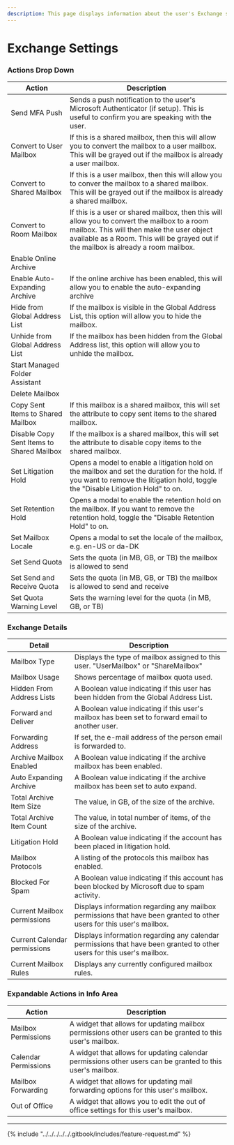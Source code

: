 ```yaml
---
description: This page displays information about the user's Exchange settings.
---
```


# Exchange Settings

### Actions Drop Down

| Action                                    | Description                                                                                                                                                                                                                        |
| ----------------------------------------- | ---------------------------------------------------------------------------------------------------------------------------------------------------------------------------------------------------------------------------------- |
| Send MFA Push                             | Sends a push notification to the user's Microsoft Authenticator (if setup). This is useful to confirm you are speaking with the user.                                                                                              |
| Convert to User Mailbox                   | If this is a shared mailbox, then this will allow you to convert the mailbox to a user mailbox. This will be grayed out if the mailbox is already a user mailbox.                                                                  |
| Convert to Shared Mailbox                 | If this is a user mailbox, then this will allow you to conver the mailbox to a shared mailbox. This will be grayed out if the mailbox is already a shared mailbox.                                                                 |
| Convert to Room Mailbox                   | If this is a user or shared mailbox, then this will allow you to convert the mailbox to a room mailbox. This will then make the user object available as a Room. This will be grayed out if the mailbox is already a room mailbox. |
| Enable Online Archive                     |                                                                                                                                                                                                                                    |
| Enable Auto-Expanding Archive             | If the online archive has been enabled, this will allow you to enable the auto-expanding archive                                                                                                                                   |
| Hide from Global Address List             | If the mailbox is visible in the Global Address List, this option will allow you to hide the mailbox.                                                                                                                              |
| Unhide from Global Address List           | If the mailbox has been hidden from the Global Address list, this option will allow you to unhide the mailbox.                                                                                                                     |
| Start Managed Folder Assistant            |                                                                                                                                                                                                                                    |
| Delete Mailbox                            |                                                                                                                                                                                                                                    |
| Copy Sent Items to Shared Mailbox         | If this mailbox is a shared mailbox, this will set the attribute to copy sent items to the shared mailbox.                                                                                                                         |
| Disable Copy Sent Items to Shared Mailbox | If the mailbox is a shared mailbox, this will set the attribute to disable copy items to the shared mailbox.                                                                                                                       |
| Set Litigation Hold                       | Opens a model to enable a litigation hold on the mailbox and set the duration for the hold. If you want to remove the litigation hold, toggle the "Disable Litigation Hold" to on.                                                 |
| Set Retention Hold                        | Opens a modal to enable the retention hold on the mailbox. If you want to remove the retention hold, toggle the "Disable Retention Hold" to on.                                                                                    |
| Set Mailbox Locale                        | Opens a modal to set the locale of the mailbox, e.g. en-US or da-DK                                                                                                                                                                |
| Set Send Quota                            | Sets the quota (in MB, GB, or TB) the mailbox is allowed to send                                                                                                                                                                   |
| Set Send and Receive Quota                | Sets the quota (in MB, GB, or TB) the mailbox is allowed to send and receive                                                                                                                                                       |
| Set Quota Warning Level                   | Sets the warning level for the quota (in MB, GB, or TB)                                                                                                                                                                            |

### Exchange Details

| Detail                       | Description                                                                                                            |
| ---------------------------- | ---------------------------------------------------------------------------------------------------------------------- |
| Mailbox Type                 | Displays the type of mailbox assigned to this user. "UserMailbox" or "ShareMailbox"                                    |
| Mailbox Usage                | Shows percentage of mailbox quota used.                                                                                |
| Hidden From Address Lists    | A Boolean value indicating if this user has been hidden from the Global Address List.                                  |
| Forward and Deliver          | A Boolean value indicating if this user's mailbox has been set to forward email to another user.                       |
| Forwarding Address           | If set, the e-mail address of the person email is forwarded to.                                                        |
| Archive Mailbox Enabled      | A Boolean value indicating if the archive mailbox has been enabled.                                                    |
| Auto Expanding Archive       | A Boolean value indicating if the archive mailbox has been set to auto expand.                                         |
| Total Archive Item Size      | The value, in GB, of the size of the archive.                                                                          |
| Total Archive Item Count     | The value, in total number of items, of the size of the archive.                                                       |
| Litigation Hold              | A Boolean value indicating if the account has been placed in litigation hold.                                          |
| Mailbox Protocols            | A listing of the protocols this mailbox has enabled.                                                                   |
| Blocked For Spam             | A Boolean value indicating if this account has been blocked by Microsoft due to spam activity.                         |
| Current Mailbox permissions  | Displays information regarding any mailbox permissions that have been granted to other users for this user's mailbox.  |
| Current Calendar permissions | Displays information regarding any calendar permissions that have been granted to other users for this user's mailbox. |
| Current Mailbox Rules        | Displays any currently configured mailbox rules.                                                                       |

### Expandable Actions in Info Area

| Action               | Description                                                                                               |
| -------------------- | --------------------------------------------------------------------------------------------------------- |
| Mailbox Permissions  | A widget that allows for updating mailbox permissions other users can be granted to this user's mailbox.  |
| Calendar Permissions | A widget that allows for updating calendar permissions other users can be granted to this user's mailbox. |
| Mailbox Forwarding   | A widget that allows for updating mail forwarding options for this user's mailbox.                        |
| Out of Office        | A widget that allows you to edit the out of office settings for this user's mailbox.                      |

***

{% include "../../../../../.gitbook/includes/feature-request.md" %}

